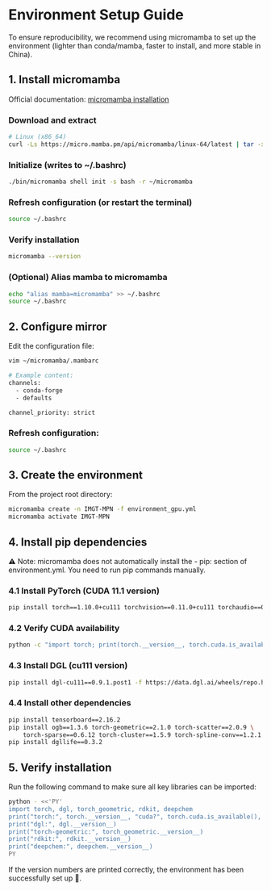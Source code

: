 # Environment Setup Guide
To ensure reproducibility, we recommend using micromamba to set up the environment (lighter than conda/mamba, faster to install, and more stable in China).

## 1. Install micromamba
Official documentation: [micromamba installation](https://mamba.readthedocs.io/en/latest/installation/micromamba-installation.html)
### Download and extract
```bash
# Linux (x86_64)
curl -Ls https://micro.mamba.pm/api/micromamba/linux-64/latest | tar -xvj bin/micromamba
```
### Initialize (writes to ~/.bashrc)
```bash
./bin/micromamba shell init -s bash -r ~/micromamba
```
### Refresh configuration (or restart the terminal)
```bash
source ~/.bashrc
```
### Verify installation
```bash
micromamba --version
```
### (Optional) Alias mamba to micromamba
```bash
echo "alias mamba=micromamba" >> ~/.bashrc
source ~/.bashrc
```
## 2. Configure mirror
Edit the configuration file:
```bash
vim ~/micromamba/.mambarc
```
```bash
# Example content:
channels:
  - conda-forge
  - defaults

channel_priority: strict
```
### Refresh configuration:
```bash
source ~/.bashrc
```
## 3. Create the environment
From the project root directory:
```bash
micromamba create -n IMGT-MPN -f environment_gpu.yml
micromamba activate IMGT-MPN
```
## 4. Install pip dependencies
⚠️ Note: micromamba does not automatically install the - pip: section of environment.yml. You need to run pip commands manually.

### 4.1 Install PyTorch (CUDA 11.1 version)
```bash
pip install torch==1.10.0+cu111 torchvision==0.11.0+cu111 torchaudio==0.10.0+cu111 -f https://download.pytorch.org/whl/cu111/torch_stable.html
```
### 4.2 Verify CUDA availability
```bash
python -c "import torch; print(torch.__version__, torch.cuda.is_available(), torch.version.cuda)"
```
### 4.3 Install DGL (cu111 version)
```bash
pip install dgl-cu111==0.9.1.post1 -f https://data.dgl.ai/wheels/repo.html
```
### 4.4 Install other dependencies
```bash
pip install tensorboard==2.16.2
pip install ogb==1.3.6 torch-geometric==2.1.0 torch-scatter==2.0.9 \
    torch-sparse==0.6.12 torch-cluster==1.5.9 torch-spline-conv==1.2.1
pip install dgllife==0.3.2
```
## 5. Verify installation
Run the following command to make sure all key libraries can be imported:

```bash
python - <<'PY'
import torch, dgl, torch_geometric, rdkit, deepchem
print("torch:", torch.__version__, "cuda?", torch.cuda.is_available(), "cuda", torch.version.cuda)
print("dgl:", dgl.__version__)
print("torch-geometric:", torch_geometric.__version__)
print("rdkit:", rdkit.__version__)
print("deepchem:", deepchem.__version__)
PY
```
If the version numbers are printed correctly, the environment has been successfully set up 🎉.
